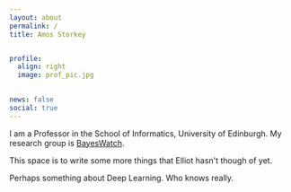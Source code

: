 ```yaml
---
layout: about
permalink: /
title: Amos Storkey


profile:
  align: right
  image: prof_pic.jpg
  

news: false
social: true
---
```


I am a Professor in the School of Informatics, University of Edinburgh. My research group is <a href="http://www.bayeswatch.com">BayesWatch</a>.

This space is to write some more things that Elliot hasn't though of yet.

Perhaps something about Deep Learning. Who knows really.
